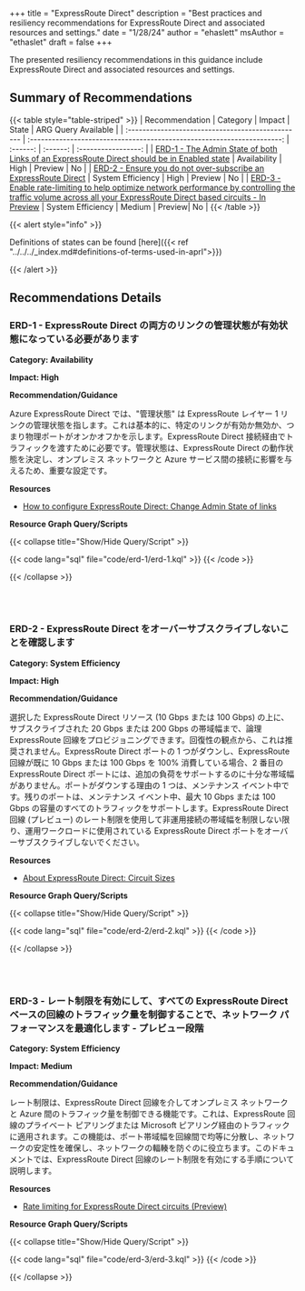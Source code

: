 +++
title = "ExpressRoute Direct"
description = "Best practices and resiliency recommendations for ExpressRoute Direct and associated resources and settings."
date = "1/28/24"
author = "ehaslett"
msAuthor = "ethaslet"
draft = false
+++

The presented resiliency recommendations in this guidance include ExpressRoute Direct and associated resources and settings.

## Summary of Recommendations

{{< table style="table-striped" >}}
| Recommendation | Category | Impact | State | ARG Query Available |
| :------------------------------------------------ | :---------------------------------------------------------------------: | :------: | :------: | :-----------------: |
| [ERD-1 - The Admin State of both Links of an ExpressRoute Direct should be in Enabled state](#erd-1---the-admin-state-of-both-links-of-an-expressroute-direct-should-be-in-enabled-state) | Availability | High | Preview | No |
| [ERD-2 - Ensure you do not over-subscribe an ExpressRoute Direct](#erd-2---ensure-you-do-not-over-subscribe-an-expressroute-direct) | System Efficiency | High | Preview | No |
| [ERD-3 - Enable rate-limiting to help optimize network performance by controlling the traffic volume across all your ExpressRoute Direct based circuits - In Preview](#erd-3---enable-rate-limiting-to-help-optimize-network-performance-by-controlling-the-traffic-volume-across-all-your-expressroute-direct-based-circuits---in-preview) | System Efficiency | Medium | Preview| No |
{{< /table >}}

{{< alert style="info" >}}

Definitions of states can be found [here]({{< ref "../../../_index.md#definitions-of-terms-used-in-aprl">}})

{{< /alert >}}

## Recommendations Details

### ERD-1 - ExpressRoute Direct の両方のリンクの管理状態が有効状態になっている必要があります

**Category: Availability**

**Impact: High**

**Recommendation/Guidance**

Azure ExpressRoute Direct では、"管理状態" は ExpressRoute レイヤー 1 リンクの管理状態を指します。これは基本的に、特定のリンクが有効か無効か、つまり物理ポートがオンかオフかを示します。ExpressRoute Direct 接続経由でトラフィックを渡すために必要です。管理状態は、ExpressRoute Direct の動作状態を決定し、オンプレミス ネットワークと Azure サービス間の接続に影響を与えるため、重要な設定です。

**Resources**

- [How to configure ExpressRoute Direct: Change Admin State of links](https://learn.microsoft.com/ja-jp/azure/expressroute/expressroute-howto-erdirect#state)

**Resource Graph Query/Scripts**

{{< collapse title="Show/Hide Query/Script" >}}

{{< code lang="sql" file="code/erd-1/erd-1.kql" >}} {{< /code >}}

{{< /collapse >}}

<br><br>

### ERD-2 - ExpressRoute Direct をオーバーサブスクライブしないことを確認します

**Category: System Efficiency**

**Impact: High**

**Recommendation/Guidance**

選択した ExpressRoute Direct リソース (10 Gbps または 100 Gbps) の上に、サブスクライブされた 20 Gbps または 200 Gbps の帯域幅まで、論理 ExpressRoute 回線をプロビジョニングできます。回復性の観点から、これは推奨されません。ExpressRoute Direct ポートの 1 つがダウンし、ExpressRoute 回線が既に 10 Gbps または 100 Gbps を 100% 消費している場合、2 番目の ExpressRoute Direct ポートには、追加の負荷をサポートするのに十分な帯域幅がありません。ポートがダウンする理由の 1 つは、メンテナンス イベント中です。残りのポートは、メンテナンス イベント中、最大 10 Gbps または 100 Gbps の容量のすべてのトラフィックをサポートします。ExpressRoute Direct 回線 (プレビュー) のレート制限を使用して非運用接続の帯域幅を制限しない限り、運用ワークロードに使用されている ExpressRoute Direct ポートをオーバーサブスクライブしないでください。

**Resources**

- [About ExpressRoute Direct: Circuit Sizes](https://learn.microsoft.com/ja-jp/azure/expressroute/expressroute-erdirect-about?source=recommendations#circuit-sizes)

**Resource Graph Query/Scripts**

{{< collapse title="Show/Hide Query/Script" >}}

{{< code lang="sql" file="code/erd-2/erd-2.kql" >}} {{< /code >}}

{{< /collapse >}}

<br><br>

### ERD-3 - レート制限を有効にして、すべての ExpressRoute Direct ベースの回線のトラフィック量を制御することで、ネットワーク パフォーマンスを最適化します - プレビュー段階


**Category: System Efficiency**

**Impact: Medium**

**Recommendation/Guidance**

レート制限は、ExpressRoute Direct 回線を介してオンプレミス ネットワークと Azure 間のトラフィック量を制御できる機能です。これは、ExpressRoute 回線のプライベート ピアリングまたは Microsoft ピアリング経由のトラフィックに適用されます。この機能は、ポート帯域幅を回線間で均等に分散し、ネットワークの安定性を確保し、ネットワークの輻輳を防ぐのに役立ちます。このドキュメントでは、ExpressRoute Direct 回線のレート制限を有効にする手順について説明します。

**Resources**

- [Rate limiting for ExpressRoute Direct circuits (Preview)](https://learn.microsoft.com/ja-jp/azure/expressroute/rate-limit)

**Resource Graph Query/Scripts**

{{< collapse title="Show/Hide Query/Script" >}}

{{< code lang="sql" file="code/erd-3/erd-3.kql" >}} {{< /code >}}

{{< /collapse >}}

<br><br>
